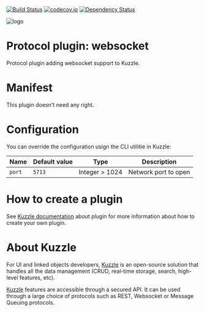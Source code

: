 [![Build Status](https://travis-ci.org/kuzzleio/kuzzle-plugin-websocket.svg?branch=master)](https://travis-ci.org/kuzzleio/kuzzle-plugin-websocket) [![codecov.io](http://codecov.io/github/kuzzleio/kuzzle-plugin-websocket/coverage.svg?branch=master)](http://codecov.io/github/kuzzleio/websocket?branch=master) [![Dependency Status](https://david-dm.org/kuzzleio/kuzzle-plugin-websocket.svg)](https://david-dm.org/kuzzleio/kuzzle-plugin-websocket)

![logo](https://camo.githubusercontent.com/e40bd0387af8440d3276c9fdea60650d9f787482/687474703a2f2f6b757a7a6c652e696f2f67756964652f696d616765732f6b757a7a6c652e737667)

# Protocol plugin: websocket

Protocol plugin adding websocket support to Kuzzle.

# Manifest

This plugin doesn't need any right.

# Configuration

You can override the configuration usign the CLI utilitie in Kuzzle:

| Name | Default value | Type | Description                 |
|------|---------------|-----------|-----------------------------|
| ``port`` | ``5713`` | Integer > 1024 | Network port to open |

# How to create a plugin

See [Kuzzle documentation](https://github.com/kuzzleio/kuzzle/blob/master/docs/plugins.md) about plugin for more information about how to create your own plugin.

# About Kuzzle

For UI and linked objects developers, [Kuzzle](https://github.com/kuzzleio/kuzzle) is an open-source solution that handles all the data management
(CRUD, real-time storage, search, high-level features, etc).

[Kuzzle](https://github.com/kuzzleio/kuzzle) features are accessible through a secured API. It can be used through a large choice of protocols such as REST, Websocket or Message Queuing protocols.
